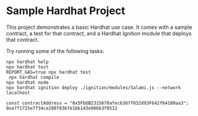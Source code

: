 # Sample Hardhat Project

This project demonstrates a basic Hardhat use case. It comes with a sample contract, a test for that contract, and a Hardhat Ignition module that deploys that contract.

Try running some of the following tasks:

```shell
npx hardhat help
npx hardhat test
REPORT_GAS=true npx hardhat test
 npx hardhat compile
npx hardhat node
npx hardhat ignition deploy ./ignition/modules/Salami.js --network localhost

const contractAddress = "0x5FbDB2315678afecb367f032d93F642f64180aa3";
0xe7f1725e7734ce288f8367e1bb143e90bb3f0512

```
